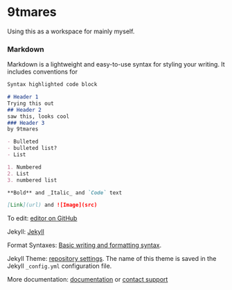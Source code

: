 # 9tmares

Using this as a workspace for mainly myself.

### Markdown

Markdown is a lightweight and easy-to-use syntax for styling your writing. It includes conventions for

```markdown
Syntax highlighted code block

# Header 1
Trying this out
## Header 2
saw this, looks cool
### Header 3
by 9tmares

- Bulleted
- bulleted list?
- List

1. Numbered
2. List
3. numbered list

**Bold** and _Italic_ and `Code` text

[Link](url) and ![Image](src)
```
To edit: [editor on GitHub](https://github.com/9tmares/9tmares.github.io/edit/main/index.md) 

Jekyll: [Jekyll](https://jekyllrb.com/)

Format Syntaxes: [Basic writing and formatting syntax](https://docs.github.com/en/github/writing-on-github/getting-started-with-writing-and-formatting-on-github/basic-writing-and-formatting-syntax).

Jekyll Theme: [repository settings](https://github.com/9tmares/9tmares.github.io/settings/pages). The name of this theme is saved in the Jekyll `_config.yml` configuration file.

More documentation: [documentation](https://docs.github.com/categories/github-pages-basics/) or [contact support](https://support.github.com/contact)
